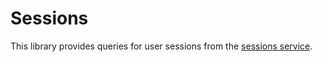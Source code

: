 # Sessions

This library provides queries for user sessions from the [sessions service](../../../../apps/services/sessions/README.md).
